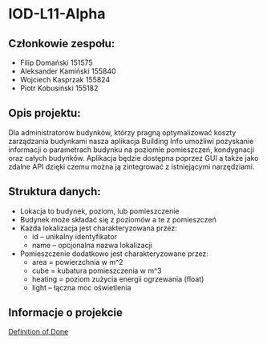 # IOD-L11-Alpha

## Członkowie zespołu: 
- Filip Domański 151575
- Aleksander Kamiński 155840
- Wojciech Kasprzak 155824
- Piotr Kobusiński 155182

## Opis projektu: 
Dla administratorów budynków, którzy pragną optymalizować koszty zarządzania budynkami nasza aplikacja Building Info umożliwi pozyskanie informacji o parametrach budynku na poziomie pomieszczeń, kondygnacji oraz całych budynków. Aplikacja będzie dostępna poprzez GUI a także jako zdalne API dzięki czemu można ją zintegrować z istniejącymi narzędziami.

## Struktura danych: 
-  Lokacja to budynek, poziom, lub pomieszczenie
- Budynek może składać się z poziomów a te z pomieszczeń
- Każda lokalizacja jest charakteryzowana przez:
    - id – unikalny identyfikator
    - name – opcjonalna nazwa lokalizacji
- Pomieszczenie dodatkowo jest charakteryzowane przez:
   - area = powierzchnia w m^2
   - cube = kubatura pomieszczenia w m^3
   - heating = poziom zużycia energii ogrzewania (float)
   - light – łączna moc oświetlenia
 
## Informacje o projekcie 
[Definition of Done](https://docs.google.com/spreadsheets/d/e/2PACX-1vTn6j3M8pmGEzrsQk8mXse7lVHUdhYWkfxbkQiYI23rBtwM4N3bWw0qtupW-gesfCkcYasnZ-eEXl-F/pubhtml)
